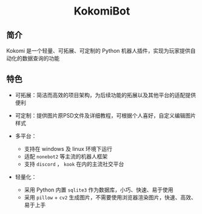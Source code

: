 <div align="center">

# KokomiBot

</div>

## 简介

Kokomi 是一个轻量、可拓展、可定制的 Python 机器人插件，实现为玩家提供自动化的数据查询的功能

## 特色

- 可拓展：简洁而高效的项目架构，为后续功能的拓展以及其他平台的适配提供便利

- 可定制：提供图片原PSD文件及详细教程，可根据个人喜好，自定义编辑图片样式

- 多平台：
    - 支持在 windows 及 linux 环境下运行
    - 适配 `nonebot2` 等主流的机器人框架
    - 支持 `discord` ， `kook` 在内的主流社交平台

- 轻量化：
    - 采用 Python 内置 `sqlite3` 作为数据库，小巧、快速、易于使用
    - 采用 `pillow` + `cv2` 生成图片，不需要使用浏览器渲染图片，快速、高效、易于上手
